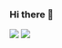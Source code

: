 ### Hi there 👋

<div style="flex">
  <img src="https://github-readme-stats.vercel.app/api?username=PedroH183&show_icons=true&line_height=20&title_color=7A7ADB&icon_color=2234AE&text_color=D3D3D3&bg_color=0,000000,130F40">
  <img src="https://github-readme-stats.vercel.app/api/top-langs/?username=PedroH183&layout=compact&bg_color=0,000000,130F40"/>
</div>


<!--
**PedroH183/PedroH183** is a ✨ _special_ ✨ repository because its `README.md` (this file) appears on your GitHub profile.

Here are some ideas to get you started:

- 🔭 I’m currently working on ...
- 🌱 I’m currently learning ...
- 👯 I’m looking to collaborate on ...
- 🤔 I’m looking for help with ...
- 💬 Ask me about ...
- 📫 How to reach me: ...
- 😄 Pronouns: ...
- ⚡ Fun fact: ...
-->
